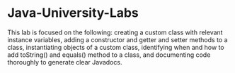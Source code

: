 # Java-University-Labs
This lab is focused on the following: creating a custom class with relevant instance variables, adding a constructor and getter and setter methods to a class, instantiating objects of a custom class, identifying when and how to add toString() and equals() method to a class, and documenting code thoroughly to generate clear Javadocs.
